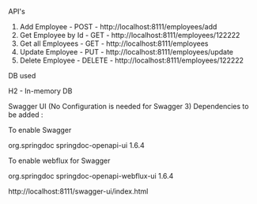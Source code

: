 API's

1. Add Employee         - POST    - http://localhost:8111/employees/add
2. Get Employee by Id   - GET     - http://localhost:8111/employees/122222
3. Get all Employees    - GET     - http://localhost:8111/employees
4. Update Employee      - PUT     - http://localhost:8111/employees/update
5. Delete Employee      - DELETE  - http://localhost:8111/employees/122222

DB used

H2 - In-memory DB

Swagger UI (No Configuration is needed for Swagger 3)
Dependencies to be added :

To enable Swagger 

<dependency>
	<groupId>org.springdoc</groupId>
	<artifactId>springdoc-openapi-ui</artifactId>
	<version>1.6.4</version>
</dependency>


To enable webflux for Swagger


<dependency>
	<groupId>org.springdoc</groupId>
	<artifactId>springdoc-openapi-webflux-ui</artifactId>
	<version>1.6.4</version>
</dependency>
    
http://localhost:8111/swagger-ui/index.html
